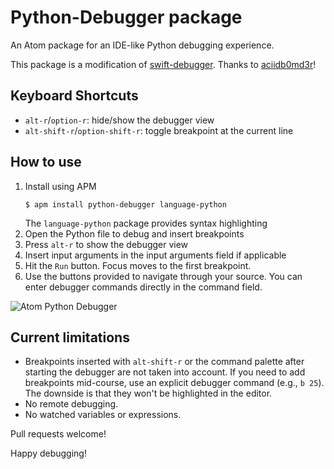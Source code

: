 # Python-Debugger package

An Atom package for an IDE-like Python debugging experience.

This package is a modification of [swift-debugger](https://atom.io/packages/swift-debugger). Thanks to [aciidb0md3r](https://atom.io/users/aciidb0mb3r)!

## Keyboard Shortcuts

- `alt-r`/`option-r`: hide/show the debugger view
- `alt-shift-r`/`option-shift-r`: toggle breakpoint at the current line

## How to use

1. Install using APM
    ```
    $ apm install python-debugger language-python
    ```
    The `language-python` package provides syntax highlighting
2. Open the Python file to debug and insert breakpoints
3. Press `alt-r` to show the debugger view
4. Insert input arguments in the input arguments field if applicable
5. Hit the `Run` button. Focus moves to the first breakpoint.
6. Use the buttons provided to navigate through your source. You can enter debugger commands directly in the command field.

![Atom Python Debugger](https://github.com/dpo/atom-python-debugger/raw/master/screenshots/atom-python-debugger-demo.gif)

## Current limitations

- Breakpoints inserted with `alt-shift-r` or the command palette after starting the debugger are not taken into account. If you need to add breakpoints mid-course, use an explicit debugger command (e.g., `b 25`). The downside is that they won't be highlighted in the editor.
- No remote debugging.
- No watched variables or expressions.

Pull requests welcome!

Happy debugging!

